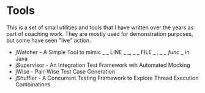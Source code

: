 Tools
=====
This is a set of small utilities and tools that I have written
over the years as part of coaching work. They are mostly used for demonstration
purposes, but some have seen "live" action.

* jWatcher - A Simple Tool to mimic _ _ LINE _ _, _ _ FILE _ _, _ _ func_ _ in Java
* jSupervisor - An Integration Test Framework wih Automated Mocking
* jWise - Pair-Wise Test Case Generation
* jShuffler - A Concurrent Testing Framework to Explore Thread Execution Combinations



